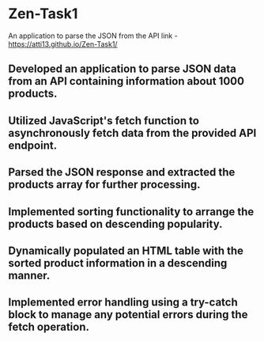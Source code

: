 # Zen-Task1
 An application to parse the JSON from the API
link - https://atti13.github.io/Zen-Task1/
## Developed an application to parse JSON data from an API containing information about 1000 products. 
## Utilized JavaScript's fetch function to asynchronously fetch data from the provided API endpoint. 
## Parsed the JSON response and extracted the products array for further processing. 
## Implemented sorting functionality to arrange the products based on descending popularity. 
## Dynamically populated an HTML table with the sorted product information in a descending manner. 
## Implemented error handling using a try-catch block to manage any potential errors during the fetch operation.
